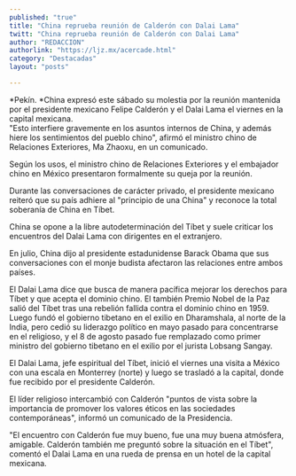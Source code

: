 ```yaml
---
published: "true"
title: "China reprueba reunión de Calderón con Dalai Lama"
twitt: "China reprueba reunión de Calderón con Dalai Lama"
author: "REDACCION"
authorlink: "https://ljz.mx/acercade.html"
category: "Destacadas"
layout: "posts"

---
```






*Pekín. *China expresó este sábado su molestia por la reunión mantenida por el presidente mexicano Felipe Calderón y el Dalai Lama el viernes en la capital mexicana.  
  "Esto interfiere gravemente en los asuntos internos de China, y además hiere los sentimientos del pueblo chino", afirmó el ministro chino de Relaciones Exteriores, Ma Zhaoxu, en un comunicado.



  Según los usos, el ministro chino de Relaciones Exteriores y el embajador chino en México presentaron formalmente su queja por la reunión.



  Durante las conversaciones de carácter privado, el presidente mexicano reiteró que su país adhiere al "principio de una China" y reconoce la total soberanía de China en Tíbet.



  China se opone a la libre autodeterminación del Tíbet y suele criticar los encuentros del Dalai Lama con dirigentes en el extranjero.



  En julio, China dijo al presidente estadunidense Barack Obama que sus conversaciones con el monje budista afectaron las relaciones entre ambos países.



  El Dalai Lama dice que busca de manera pacífica mejorar los derechos para Tíbet y que acepta el dominio chino. El también Premio Nobel de la Paz salió del Tíbet tras una rebelión fallida contra el dominio chino en 1959. Luego fundó el gobierno tibetano en el exilio en Dharamshala, al norte de la India, pero cedió su liderazgo político en mayo pasado para concentrarse en el religioso, y el 8 de agosto pasado fue remplazado como primer ministro del gobierno tibetano en el exilio por el jurista Lobsang Sangay.



  El Dalai Lama, jefe espiritual del Tíbet, inició el viernes una visita a México con una escala en Monterrey (norte) y luego se trasladó a la capital, donde fue recibido por el presidente Calderón.



  El líder religioso intercambió con Calderón "puntos de vista sobre la importancia de promover los valores éticos en las sociedades contemporáneas", informó un comunicado de la Presidencia.



  "El encuentro con Calderón fue muy bueno, fue una muy buena atmósfera, amigable. Calderón también me preguntó sobre la situación en el Tíbet", comentó el Dalai Lama en una rueda de prensa en un hotel de la capital mexicana.

